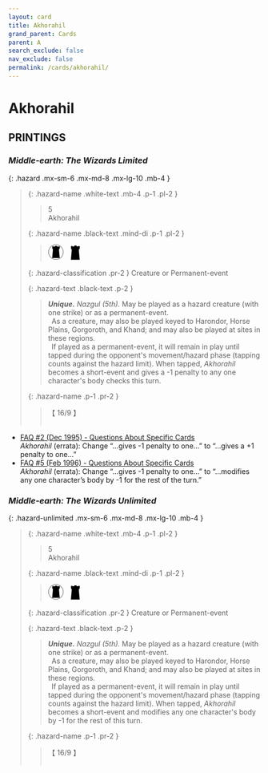 ```yaml
---
layout: card
title: Akhorahil
grand_parent: Cards
parent: A
search_exclude: false
nav_exclude: false
permalink: /cards/akhorahil/
---
```


# Akhorahil


## PRINTINGS


### _Middle-earth: The Wizards Limited_

{: .hazard .mx-sm-6 .mx-md-8 .mx-lg-10 .mb-4 }
> {: .hazard-name .white-text .mb-4 .p-1 .pl-2 }
> > <div class="hazard-mp">5</div>
> > <div class="card-name">Akhorahil</div>
>
> {: .hazard-name .black-text .mind-di .p-1 .pl-2 }
> > ![](/assets/images/dark-domain.svg)&emsp;![](/assets/images/dark-hold.svg)
>
> {: .hazard-classification .pr-2 }
> Creature or Permanent-event
>
> {: .hazard-text .black-text .p-2 }
> > _**Unique.**_ _Nazgul (5th)._ May be played as a hazard creature (with one strike) or as a permanent-event. <br>&ensp;As a creature, may also be played keyed to Harondor, Horse Plains, Gorgoroth, and Khand; and may also be played at sites in these regions. <br>&ensp;If played as a permanent-event, it will remain in play until tapped during the opponent's movement/hazard phase (tapping counts against the hazard limit). When tapped, _Akhorahil_ becomes a short-event and gives a -1 penalty to any one character's body checks this turn. 
>
> {: .hazard-name .p-1 .pr-2 }
> > <div class="card-shield">【 16/9 】</div>
> > <div class="card-corruption">&nbsp;</div>

 - [FAQ #2 (Dec 1995) - Questions About Specific Cards](/original/rulings/faq-2/#questions-about-specific-cards)<br>_Akhorahil_ (errata): Change “…gives -1 penalty to one…” to “…gives a +1 penalty to one…”
 - [FAQ #5 (Feb 1996) - Questions About Specific Cards](/original/rulings/faq-5/#questions-about-specific-cards)<br>_Akhorahil_ (errata): Change “…gives -1 penalty to one…” to “…modifies any one character’s body by -1 for the rest of the turn.”

### _Middle-earth: The Wizards Unlimited_

{: .hazard-unlimited .mx-sm-6 .mx-md-8 .mx-lg-10 .mb-4 }
> {: .hazard-name .white-text .mb-4 .p-1 .pl-2 }
> > <div class="hazard-mp">5</div>
> > <div class="card-name">Akhorahil</div>
>
> {: .hazard-name .black-text .mind-di .p-1 .pl-2 }
> > ![](/assets/images/dark-domain.svg)&emsp;![](/assets/images/dark-hold.svg)
>
> {: .hazard-classification .pr-2 }
> Creature or Permanent-event
>
> {: .hazard-text .black-text .p-2 }
> > _**Unique.**_ _Nazgul (5th)._ May be played as a hazard creature (with one strike) or as a permanent-event. <br>&ensp;As a creature, may also be played keyed to Harondor, Horse Plains, Gorgoroth, and Khand; and may also be played at sites in these regions. <br>&ensp;If played as a permanent-event, it will remain in play until tapped during the opponent's movement/hazard phase (tapping counts against the hazard limit). When tapped, _Akhorahil_ becomes a short-event and modifies any one character's body by -1 for the rest of this turn. 
>
> {: .hazard-name .p-1 .pr-2 }
> > <div class="card-shield">【 16/9 】</div>
> > <div class="card-corruption-white">&nbsp;</div>
